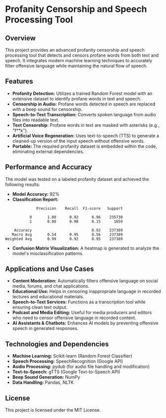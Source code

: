 # Profanity Censorship and Speech Processing Tool

## Overview
This project provides an advanced profanity censorship and speech processing tool that detects and censors profane words from both text and speech. It integrates modern machine learning techniques to accurately filter offensive language while maintaining the natural flow of speech.

## Features
- **Profanity Detection:** Utilizes a trained Random Forest model with an extensive dataset to identify profane words in text and speech.
- **Censorship in Audio:** Profane words detected in speech are replaced with a beep sound for censorship.
- **Speech-to-Text Transcription:** Converts spoken language from audio files into readable text.
- **Text Censorship:** Profane words in text are masked with asterisks (e.g., "f**k").
- **Artificial Voice Regeneration:** Uses text-to-speech (TTS) to generate a cleaned-up version of the input speech without offensive words.
- **Portable:** The required profanity dataset is embedded within the code, eliminating external dependencies.

## Performance and Accuracy
The model was tested on a labeled profanity dataset and achieved the following results:

- **Model Accuracy:** 92%
- **Classification Report:**

```
              Precision    Recall  F1-score   Support

           0       1.00      0.92      0.96    235730
           1       0.08      0.98      0.15      1659

    Accuracy                           0.92    237389
   Macro Avg       0.54      0.95      0.56    237389
Weighted Avg       0.99      0.92      0.95    237389
```

- **Confusion Matrix Visualization:** A heatmap is generated to analyze the model's misclassification patterns.

## Applications and Use Cases
- **Content Moderation:** Automatically filters offensive language on social media, forums, and chat applications.
- **Educational Use:** Helps in censoring inappropriate language in recorded lectures and educational materials.
- **Speech-to-Text Services:** Functions as a transcription tool while ensuring clean text output.
- **Podcast and Media Editing:** Useful for media producers and editors who need to censor offensive language in recorded content.
- **AI Assistants & Chatbots:** Enhances AI models by preventing offensive speech in generated responses.

## Technologies and Dependencies
- **Machine Learning:** Scikit-learn (Random Forest Classifier)
- **Speech Processing:** SpeechRecognition (Google API)
- **Audio Processing:** pydub (for audio file handling and modification)
- **Text-to-Speech:** gTTS (Google Text-to-Speech API)
- **Beep Sound Generation:** NumPy
- **Data Handling:** Pandas, NLTK



## License
This project is licensed under the MIT License.

